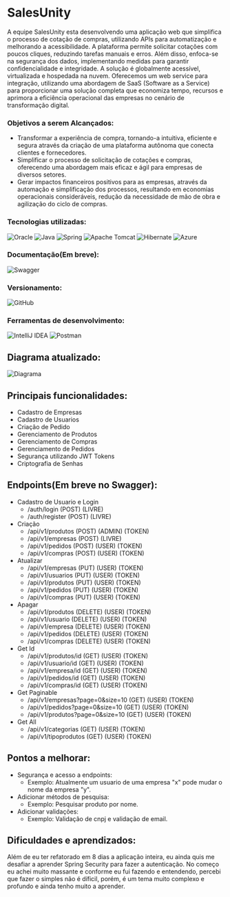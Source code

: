 # SalesUnity

A equipe SalesUnity esta desenvolvendo uma aplicação web que simplifica o processo de cotação de compras, utilizando APIs para automatização e melhorando a acessibilidade. A plataforma permite solicitar cotações com poucos cliques, reduzindo tarefas manuais e erros. Além disso, enfoca-se na segurança dos dados, implementando medidas para garantir confidencialidade e integridade. A solução é globalmente acessível, virtualizada e hospedada na nuvem. Oferecemos um web service para integração, utilizando uma abordagem de SaaS (Software as a Service) para proporcionar uma solução completa que economiza tempo, recursos e aprimora a eficiência operacional das empresas no cenário de transformação digital.

### Objetivos a serem Alcançados:

- Transformar a experiência de compra, tornando-a intuitiva, eficiente e segura através da criação de uma plataforma autônoma que conecta clientes e fornecedores.
- Simplificar o processo de solicitação de cotações e compras, oferecendo uma abordagem mais eficaz e ágil para empresas de diversos setores.
- Gerar impactos financeiros positivos para as empresas, através da automação e simplificação dos processos, resultando em economias operacionais consideráveis, redução da necessidade de mão de obra e agilização do ciclo de compras.

### Tecnologias utilizadas:

![Oracle](https://img.shields.io/badge/Oracle-F80000?style=for-the-badge&logo=oracle&logoColor=white)
![Java](https://img.shields.io/badge/java-%23ED8B00.svg?style=for-the-badge&logo=openjdk&logoColor=white)
![Spring](https://img.shields.io/badge/spring-%236DB33F.svg?style=for-the-badge&logo=spring&logoColor=white)
![Apache Tomcat](https://img.shields.io/badge/apache%20tomcat-%23F8DC75.svg?style=for-the-badge&logo=apache-tomcat&logoColor=black)
![Hibernate](https://img.shields.io/badge/Hibernate-59666C?style=for-the-badge&logo=Hibernate&logoColor=white)
![Azure](https://img.shields.io/badge/azure-%230072C6.svg?style=for-the-badge&logo=microsoftazure&logoColor=white)
### Documentação(Em breve):
![Swagger](https://img.shields.io/badge/-Swagger-%23Clojure?style=for-the-badge&logo=swagger&logoColor=white)
### Versionamento:
![GitHub](https://img.shields.io/badge/github-%23121011.svg?style=for-the-badge&logo=github&logoColor=white)
### Ferramentas de desenvolvimento:
![IntelliJ IDEA](https://img.shields.io/badge/IntelliJIDEA-000000.svg?style=for-the-badge&logo=intellij-idea&logoColor=white)
![Postman](https://img.shields.io/badge/Postman-FF6C37?style=for-the-badge&logo=postman&logoColor=white)

## Diagrama atualizado:
![Diagrama](https://github.com/AdurraIS/SpringAPI_LevelGroupChallenge/assets/119917719/8ed2c8a1-c750-4ba0-ad9f-332e4ee471cb)

## Principais funcionalidades:
- Cadastro de Empresas
- Cadastro de Usuarios
- Criação de Pedido
- Gerenciamento de Produtos
- Gerenciamento de Compras
- Gerenciamento de Pedidos
- Segurança utilizando JWT Tokens
- Criptografia de Senhas
## Endpoints(Em breve no Swagger):

- Cadastro de Usuario e Login
  - /auth/login (POST) (LIVRE)
  - /auth/register (POST) (LIVRE)
- Criação
  - /api/v1/produtos (POST) (ADMIN) (TOKEN)
  - /api/v1/empresas (POST) (LIVRE)
  - /api/v1/pedidos (POST) (USER) (TOKEN)
  - /api/v1/compras (POST) (USER) (TOKEN)
- Atualizar
  - /api/v1/empresas (PUT) (USER) (TOKEN)
  - /api/v1/usuarios (PUT) (USER) (TOKEN)
  - /api/v1/produtos (PUT) (USER) (TOKEN)
  - /api/v1/pedidos (PUT) (USER) (TOKEN)
  - /api/v1/compras (PUT) (USER) (TOKEN)
- Apagar
  - /api/v1/produtos (DELETE) (USER) (TOKEN)
  - /api/v1/usuario (DELETE) (USER) (TOKEN)
  - /api/v1/empresa (DELETE) (USER) (TOKEN)
  - /api/v1/pedidos (DELETE) (USER) (TOKEN)
  - /api/v1/compras (DELETE) (USER) (TOKEN)
- Get Id
  - /api/v1/produtos/id (GET) (USER) (TOKEN)
  - /api/v1/usuario/id (GET) (USER) (TOKEN)
  - /api/v1/empresa/id (GET) (USER) (TOKEN)
  - /api/v1/pedidos/id (GET) (USER) (TOKEN)
  - /api/v1/compras/id (GET) (USER) (TOKEN)
- Get Paginable
  - /api/v1/empresas?page=0&size=10 (GET) (USER) (TOKEN)
  - /api/v1/pedidos?page=0&size=10 (GET) (USER) (TOKEN)
  - /api/v1/produtos?page=0&size=10 (GET) (USER) (TOKEN)
- Get All
  - /api/v1/categorias (GET) (USER) (TOKEN)
  - /api/v1/tipoprodutos (GET) (USER) (TOKEN)

## Pontos a melhorar:
  - Segurança e acesso a endpoints:
    - Exemplo: Atualmente um usuario de uma empresa "x" pode mudar o nome da empresa "y".
  - Adicionar métodos de pesquisa:
    - Exemplo: Pesquisar produto por nome.
  - Adicionar validações:
    - Exemplo: Validação de cnpj e validação de email.
## Dificuldades e aprendizados:
  Além de eu ter refatorado em 8 dias a aplicação inteira, eu ainda quis me desafiar a aprender Spring Security para fazer a autenticação. No começo eu achei muito massante e conforme eu fui fazendo e entendendo, percebi que fazer o simples não é díficil, porém, é um tema muito complexo e profundo e ainda tenho muito a aprender.
